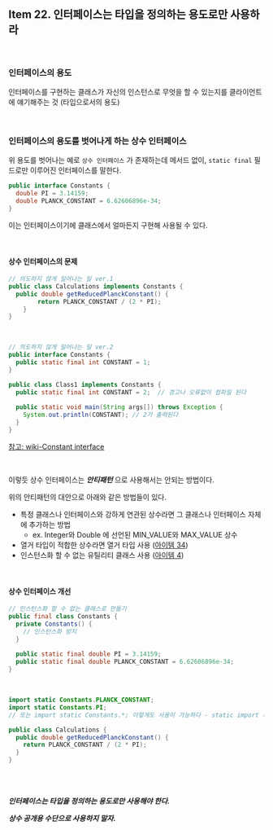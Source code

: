 ## Item 22. 인터페이스는 타입을 정의하는 용도로만 사용하라

<br>

### 인터페이스의 용도

인터페이스를 구현하는 클래스가 자신의 인스턴스로 무엇을 할 수 있는지를 클라이언트에 얘기해주는 것 (타입으로서의 용도)

<br>

### 인터페이스의 용도를 벗어나게 하는 상수 인터페이스

위 용도를 벗어나는 예로 `상수 인터페이스` 가 존재하는데 메서드 없이, `static final` 필드로만 이루어진 인터페이스를 말한다.

```java
public interface Constants {
  double PI = 3.14159;
  double PLANCK_CONSTANT = 6.62606896e-34;
}
```

이는 인터페이스이기에 클래스에서 얼마든지 구현해 사용될 수 있다.

<br>

#### 상수 인터페이스의 문제

```java
// 의도하지 않게 일어나는 일 ver.1
public class Calculations implements Constants {
  public double getReducedPlanckConstant() {
		return PLANCK_CONSTANT / (2 * PI);
	}
}
```

<br>

```java
// 의도하지 않게 일어나는 일 ver.2
public interface Constants {
  public static final int CONSTANT = 1;
}

public class Class1 implements Constants {
  public static final int CONSTANT = 2;  // 경고나 오류없이 컴파일 된다
  
  public static void main(String args[]) throws Exception {
    System.out.println(CONSTANT); // 2가 출력된다
  }
}
```

[참고: wiki-Constant interface](https://en.wikipedia.org/wiki/Constant_interface#cite_note-2)

<br>

이렇듯 상수 인터페이스는 ***안티패턴*** 으로 사용해서는 안되는 방법이다.

위의 안티패턴의 대안으로 아래와 같은 방법들이 있다.

- 특정 클래스나 인터페이스와 강하게 연관된 상수라면 그 클래스나 인터페이스 자체에 추가하는 방법
  - ex. Integer와 Double 에 선언된 MIN_VALUE와 MAX_VALUE 상수
- 열거 타입이 적합한 상수라면 열거 타입 사용 ([아이템 34](Item34.md))
- 인스턴스화 할 수 없는 유틸리티 클래스 사용 ([아이템 4](Item04.md)) 


<br>

#### 상수 인터페이스 개선

```java
// 인스턴스화 할 수 없는 클래스로 만들기
public final class Constants {
  private Constants() {
    // 인스턴스화 방지
  }
  
  public static final double PI = 3.14159;
  public static final double PLANCK_CONSTANT = 6.62606896e-34;
}
```

<br>

```java
import static Constants.PLANCK_CONSTANT;
import static Constants.PI;
// 또는 import static Constants.*; 이렇게도 사용이 가능하다 - static import 사용

public class Calculations {
  public double getReducedPlanckConstant() {
    return PLANCK_CONSTANT / (2 * PI);
  }
}
```

<br>

<br>

***인터페이스는 타입을 정의하는 용도로만 사용해야 한다.***

***상수 공개용 수단으로 사용하지 말자.***

